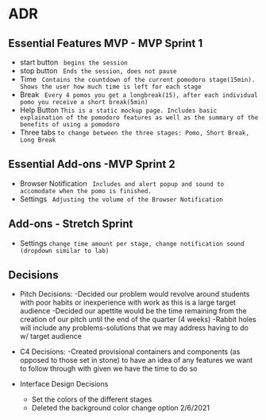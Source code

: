 # ADR


## Essential Features MVP - MVP Sprint 1
* start button 
  ``` begins the session``` 
* stop button
 ``` Ends the session, does not pause```
* Time
 ``` Contains the countdown of the current pomodoro stage(15min). Shows the user how much time is left for each stage```
* Break
 ``` Every 4 pomos you get a longbreak(15), after each individual pomo you receive a short break(5min)```
* Help Button
 ``` This is a static mockup page. Includes basic explaination of the pomodoro features as well as the summary of the benefits of using a pomodoro ```
* Three tabs
 ``` to change between the three stages: Pomo, Short Break, Long Break ```
 
 ## Essential Add-ons -MVP Sprint 2
 * Browser Notification
 ``` Includes and alert popup and sound to accomodate when the pomo is finished.```
 * Settings
 ``` Adjusting the volume of the Browser Notification```
 
## Add-ons - Stretch Sprint
 * Settings
  ```change time amount per stage, change notification sound (dropdown similar to lab)```
    
 
 ## Decisions
 * Pitch Decisions:
  -Decided our problem would revolve around students with poor habits or inexperience with work as this is a large target audience
  -Decided our apettite would be the time remaining from the creation of our pitch until the end of the quarter (4 weeks)
  -Rabbit holes will include any problems-solutions that we may address having to do w/ target audience

* C4 Decisions:
  -Created provisional containers and components (as opposed to those set in stone) to have an idea of any features we want to follow through with given we have the time to do so 
  
* Interface Design Decisions
   - Set the colors of the different stages
   - Deleted the background color change option 2/6/2021

 
